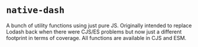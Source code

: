 # `native-dash`

A bunch of utility functions using just pure JS. Originally intended to replace Lodash back when there were CJS/ES problems but now just a different footprint in terms of coverage. All functions are available in CJS and ESM.
